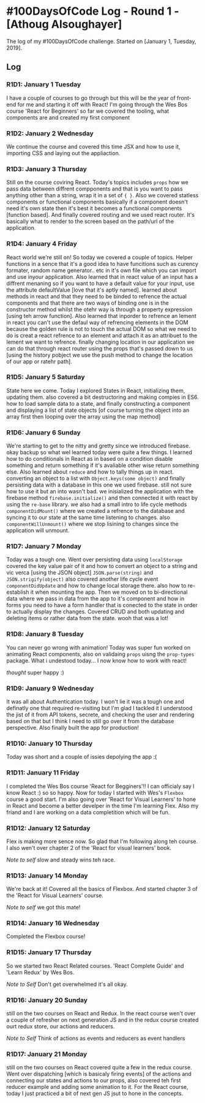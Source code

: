 # #100DaysOfCode Log - Round 1 - [Athoug Alsoughayer]

The log of my #100DaysOfCode challenge. Started on [January 1, Tuesday, 2019].

## Log

### R1D1: January 1 Tuesday
I have a couple of courses to go through but this will be the year of front-end for me and starting it off with React! 
I'm going through the Wes Bos course 'React for Beginners' so far we covered the tooling, what components are and created 
my first component 

### R1D2: January 2 Wednesday
We continue the course and covered this time JSX and how to use it, importing CSS and laying out the appliaction.

### R1D3: January 3 Thursday
Still on the course coviring React. Today's topics includes `props` how we pass data between diffrent compponents and that is you want to pass anything other than a string, wrap it in a set of `{ }`. Also we covered statless components or functional components basically if a component doesn't need it's own state then it's best it becomes a functional components [function based]. And finally covered routing and we used react router. It's basically what to render to the screen based on the path/url of the application.   

### R1D4: January 4 Friday
React world we're still on! So today we covered a couple of topics. Helper functions in a sence that it's a good idea to have funcitions such as curency formater, random name generator.. etc in it's own file which you can import and use inyour application. Also learned that in react value of an input has a diffrent menaning so if you want to have a default value for your input, use the attribute defaultValue [love that it's aptly named]. learned about methods in react and that they need to be binded to refrence the actual components and that there are two ways of binding one is in the constructor method whilst the otehr way is through a property expression [using teh arrow function]. Also learned that inporder to refrence an lement in react you can't use the defaul way of refrencing elements in the DOM because the golden rule is not to touch the actual DOM so what we need to do is creat a react refrence to an element and attach it as an attribuet to the lement we want to refrence. finally changing location in our application we can do that through react router using the props that's passed down to us [using the history pobject we use the push method to change the location of our app or ratehr path].

### R1D5: January 5 Saturday
State here we come. Today I explored States in React, initializing them, updating them. also covered a bit destructoring and making compies in ES6. how to load sample data to a state, and finally constructing a component and displaying a list of state objects [of course turning the object into an array first then looping over the array using the map method]

### R1D6: January 6 Sunday
We're starting to get to the nitty and gretty since we introduced firebase. okay backup so what wel learned today were quite a few things. I learned how to do conditionals in React as in based on a condition disable something and return something if it's avaliable other wise return something else. Also learned about `reduce` and how to tally things up in react. converting an object to a list with `Object.keys(some object)` and finally persisting data with a database in this one we used firebase. still not sure how to use it but an into wasn't bad. we inisialized the application with the firebase method `firebase.initialize()` and then connected it with react by using the `re-base` library. we also had a small intro to life cycle methods `componentDidMount()` where we created a refrence to the database and syncing it to our state at the same time listening to changes. also `componentWillUnmount()` where we stop lisining to changes since the application will unmount.

### R1D7: January 7 Monday
Today was a tough one. Went over persisting data using `localStorage` covered the key value pair of it and how to convert an object to a string and vic verca [using the JSON object] `JSON.parse(string)` and `JSON.strigify(object)` also covered another life cycle event `componentDidUpdate` and how to change local storage there. also how to re-establish it when mounting the app. Then we moved on to bi-directional data where we pass in data from the app to it's component and how in forms you need to have a form handler that is conected to the state in order to actually display the changes. Covered CRUD and both updating and deleting items or rather data from the state. wooh that was a lot!

### R1D8: January 8 Tuesday
You can never go wrong with animation! Today was super fun worked on animating React components, also on validaing `props` uisng the `prop-types` package. What i undestood today... I now know how to work with react!

_thought_ super happy :)

### R1D9: January 9 Wednesday
It was all about Authentication today. I won't lie it was a tough one and definatly one that required re-visiting but I'm glad I tackled it I understood the jist of it from API tokens, secrete, and checking the user and rendering based on that but I think I need to still go over it from the database perspective. Also finally built the app for production!

### R1D10: January 10 Thursday
Today was short and a couple of issies depolying the app :(

### R1D11: January 11 Friday
I completed the Wes Bos course 'React for Begginers'!! I can officialy say I know React :) so so happy. Now for today I started with Wes's `Flexbox` course a good start. I'm also going over 'React for Visual Learners' to hone in React and become a better develper in the time I'm learning Flex. Also my friand and I are working on a data completition which will be fun.

### R1D12: January 12 Saturday
Flex is making more sence now. So glad that I'm following along teh course. I also wen't over chapter 2 of the 'React for visual learners' book.

_Note to self_ slow and steady wins teh race.

### R1D13: January 14 Monday
We're back at it! Covered all the basics of Flexbox. And started chapter 3 of the 'React for Visual Learners' course. 

_Note to self_ we got this mate!

### R1D14: January 16 Wednesday
Completed the Flexbox course!

### R1D15: January 17 Thursday
So we started two React Related courses. 'React Complete Guide' and 'Learn Redux' by Wes Bos. 

_Note to Self_ Don't get overwhelmed it's all okay. 

### R1D16: January 20 Sunday
still on the two courses on React and Redux. In the react course wen't over a couple of refresher on next generation JS and in the redux course created ourt redux store, our actions and reducers.

_Note to Self_ Think of actions as events and reducers as event handlers 

### R1D17: January 21 Monday
still on the two courses on React covered quite a few in the redux course. Went over dispatching [which is basicaly firing events] of the actions and connecting our states and actions to our props, also covered teh first reducer example and adding some animation to it. For the React course, today I just practiced a bit of next gen JS jsut to hone in the concepts.

